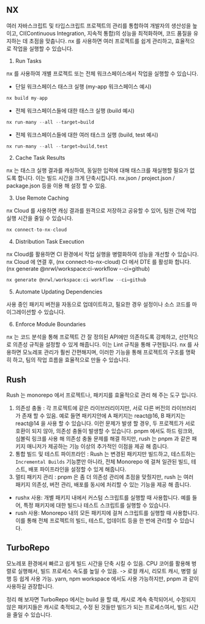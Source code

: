 ## NX

여러 자바스크립트 및 타입스크립트 프로젝트의 관리를 통합하여 개발자의 생산성을 높이고,
CI(Continuous Integration, 지속적 통합)의 성능을 최적화하며,
코드 품질을 유지하는 데 초점을 맞춥니다.
nx 를 사용하면 여러 프로젝트를 쉽게 관리하고, 효율적으로 작업을 실행할 수 있습니다.

1. Run Tasks

nx 를 사용하여 개별 프로젝트 또는 전체 워크스페이스에서 작업을 실행할 수 있습니다.

- 단일 워크스페이스 태스크 실행 (my-app 워크스페이스 예시)

```javascript
nx build my-app
```

- 전체 워크스페이스들에 대한 태스크 실행 (build 예시)

```javascript
nx run-many --all --target=build
```

- 전체 워크스페이스들에 대한 여러 태스크 실행 (build, test 예시)

```javascript
nx run-many --all --target=build,test
```

2. Cache Task Results

nx 는 태스크 실행 결과를 캐싱하여, 동일한 입력에 대해 태스크를 재실행할 필요가 없도록 합니다. 이는 빌드 시간을 크게 단축시킵니다.
nx.json / project.json / package.json 등을 이용 해 설정 할 수 있음.

3. Use Remote Caching

nx Cloud 를 사용하면 캐싱 결과를 원격으로 저장하고 공유할 수 있어, 팀원 간에 작업 실행 시간을 줄일 수 있습니다.

```javascript
nx connect-to-nx-cloud
```

4. Distribution Task Execution

nx Cloud를 활용하면 CI 환경에서 작업 실행을 병렬화하여 성능을 개선할 수 있습니다.
nx Cloud 에 연결 후, (nx connect-to-nx-cloud)
CI 에서 DTE 를 활성화 합니다. (nx generate @nrwl/workspace:ci-workflow --ci=github)

```javascript
nx generate @nrwl/workspace:ci-workflow --ci=github
```

5. Automate Updating Dependencies

사용 중인 패키지 버전을 자동으로 업데이트하고, 필요한 경우 설정이나 소스 코드를 마이그레이션할 수 있습니다.

6. Enforce Module Boundaries

nx 는 코드 분석을 통해 프로젝트 간 잘 정의된 API에만 의존하도록 강제하고, 선언적으로 의존성 규칙을 설정할 수 있게 해줍니다. 이는 Lint 규칙을 통해 구현됩니다.
nx 를 사용하면 모노레포 관리가 훨씬 간편해지며, 이러한 기능을 통해 프로젝트의 구조를 명확히 하고, 팀의 작업 흐름을 효율적으로 만들 수 있습니다.

## Rush

Rush 는 monorepo 에서 프로젝트나, 패키지를 효율적으로 관리 해 주는 도구 입니다.

1. 의존성 충돌 : 각 프로젝트에 같은 라이브러리이지만, 서로 다른 버전의 라이브러리가 존재 할 수 있음. 예로 들면 패키지안에 A 패키지는 react@16, B 패키지는 react@14 을 사용 할 수 있습니다.
   이런 문제가 발생 할 경우, 두 프로젝트가 서로 호환이 되지 않아, 의존성 충돌이 발생할 수 있습니다.
   pnpm 에서도 하드 링크와, 심볼릭 링크를 사용 해 의존성 충돌 문제를 해결 하지만, rush 는 pnpm 과 같은 패키지 매니저가 제공하는 기능 이상의 추가적인 이점을 제공 해 줍니다.
2. 통합 빌드 및 테스트 파이프라인 : Rush 는 변경된 패키지만 빌드하고, 테스트하는 `Incremental Builds` 기능뿐만 아니라, 전체 Monorepo 에 걸쳐 일관된 빌드, 테스트, 배포 파이프라인을 설정할 수 있게 해줍니다.
3. 멀티 패키지 관리 : pnpm 은 좀 더 의존성 관리에 초점을 맞췄지만, rush 는 여러 패키지 의존성, 버전 관리, 배포를 동시에 처리할 수 있는 기능을 제공 해 줍니다.

- rushx 사용: 개별 패키지 내에서 커스텀 스크립트를 실행할 때 사용합니다. 예를 들어, 특정 패키지에 대한 빌드나 테스트 스크립트를 실행할 수 있습니다.
- rush 사용: Monorepo 내의 모든 패키지에 걸쳐 스크립트를 실행할 때 사용합니다. 이를 통해 전체 프로젝트의 빌드, 테스트, 업데이트 등을 한 번에 관리할 수 있습니다.

## TurboRepo

모노레포 환경에서 빠르고 쉽게 빌드 시간을 단축 시킬 수 있음.
CPU 코어를 활용해 벙렬로 실행해서, 빌드 프로세스 속도를 높일 수 있음. -> 로컬 캐시, 리모트 캐시, 병렬 실행 등 쉽게 사용 가능.
yarn, npm workspace 에서도 사용 가능하지만, pnpm 과 같이 사용하길 권장합니다.

정리 해 보자면 TurboRepo 에서는 build 을 할 떄, 캐시로 계속 축적되어서, 수정되지 않은 패키지들은 캐시로 축적되고, 수정 된 것들만 빌드가 되는 프로세스여서,
빌드 시간을 줄일 수 있습니다.
